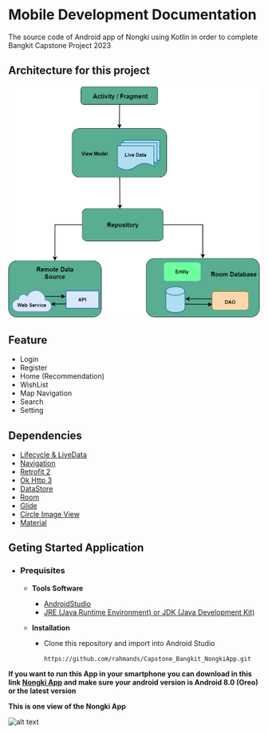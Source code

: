 # Mobile Development Documentation
The source code of Android app of Nongki using Kotlin in order to complete Bangkit Capstone Project 2023



## Architecture for this project
![alt text](https://github.com/rahmands/Capstone_Bangkit_NongkiApp/blob/master/app/src/main/res/drawable/arsitektur.png?raw=true)


## Feature
* Login 
* Register 
* Home (Recommendation)
* WishList
* Map Navigation
* Search
* Setting
 
 
 ## Dependencies
 * [Lifecycle & LiveData](https://developer.android.com/jetpack/androidx/releases/lifecycle)
 * [Navigation](https://developer.android.com/jetpack/androidx/releases/navigation)
 * [Retrofit 2](https://square.github.io/retrofit/)
 * [Ok Http 3](https://square.github.io/okhttp/)
 * [DataStore](https://developer.android.com/jetpack/androidx/releases/datastore)
 * [Room](https://developer.android.com/jetpack/androidx/releases/room)
 * [Glide](https://github.com/bumptech/glide)
 * [Circle Image View](https://github.com/hdodenhof/CircleImageView)
 * [Material](https://github.com/material-components/material-components-android)


## Geting Started Application
  * ### Prequisites
      * **Tools Software**
         * [AndroidStudio](https://developer.android.com/studio)
         * [JRE (Java Runtime Environment) or JDK (Java Development Kit)](https://www.oracle.com/java/technologies/downloads/)
      
      
      * **Installation**
        * Clone this repository and import into Android Studio 
           
              https://github.com/rahmands/Capstone_Bangkit_NongkiApp.git
              
              
**If you want to run this App in your smartphone you can download in this link 
[Nongki App](https://drive.google.com/file/d/1DiDjAuw-QWvbPfFi-EZFJG2XL_4mClK7/view?usp=drive_link)
and make sure your android version is Android 8.0 (Oreo) or the latest version**


**This is one view of the Nongki App**

![alt text](https://cdn.discordapp.com/attachments/1106247247055831142/1119240384309116968/Home.png?raw=true)
